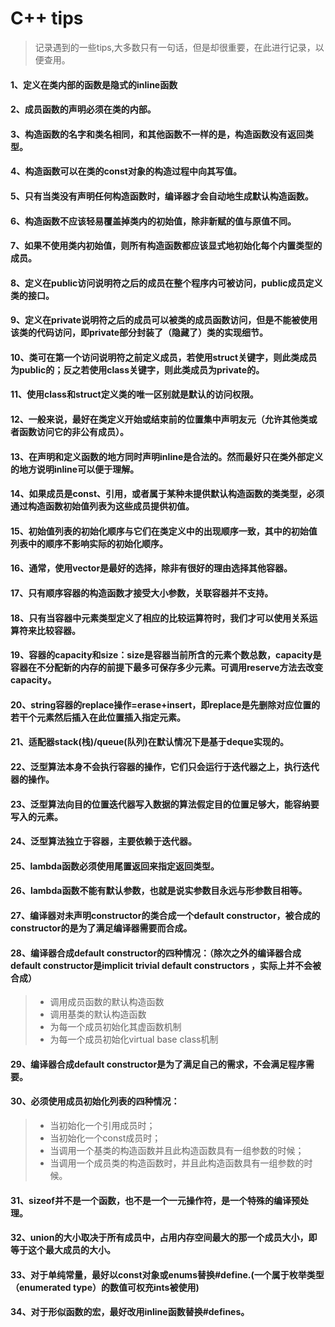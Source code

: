 # C++ tips
>记录遇到的一些tips,大多数只有一句话，但是却很重要，在此进行记录，以便查用。  

#### 1、定义在类内部的函数是隐式的inline函数
#### 2、成员函数的声明必须在类的内部。
#### 3、构造函数的名字和类名相同，和其他函数不一样的是，构造函数没有返回类型。
#### 4、构造函数可以在类的const对象的构造过程中向其写值。
#### 5、只有当类没有声明任何构造函数时，编译器才会自动地生成默认构造函数。
#### 6、构造函数不应该轻易覆盖掉类内的初始值，除非新赋的值与原值不同。
#### 7、如果不使用类内初始值，则所有构造函数都应该显式地初始化每个内置类型的成员。
#### 8、定义在public访问说明符之后的成员在整个程序内可被访问，public成员定义类的接口。
#### 9、定义在private说明符之后的成员可以被类的成员函数访问，但是不能被使用该类的代码访问，即private部分封装了（隐藏了）类的实现细节。
#### 10、类可在第一个访问说明符之前定义成员，若使用struct关键字，则此类成员为public的；反之若使用class关键字，则此类成员为private的。
#### 11、使用class和struct定义类的唯一区别就是默认的访问权限。
#### 12、一般来说，最好在类定义开始或结束前的位置集中声明友元（允许其他类或者函数访问它的非公有成员）。
#### 13、在声明和定义函数的地方同时声明inline是合法的。然而最好只在类外部定义的地方说明inline可以便于理解。
#### 14、如果成员是const、引用，或者属于某种未提供默认构造函数的类类型，必须通过构造函数初始值列表为这些成员提供初值。
#### 15、初始值列表的初始化顺序与它们在类定义中的出现顺序一致，其中的初始值列表中的顺序不影响实际的初始化顺序。
#### 16、通常，使用vector是最好的选择，除非有很好的理由选择其他容器。
#### 17、只有顺序容器的构造函数才接受大小参数，关联容器并不支持。
#### 18、只有当容器中元素类型定义了相应的比较运算符时，我们才可以使用关系运算符来比较容器。
#### 19、容器的capacity和size：size是容器当前所含的元素个数总数，capacity是容器在不分配新的内存的前提下最多可保存多少元素。可调用reserve方法去改变capacity。
#### 20、string容器的replace操作=erase+insert，即replace是先删除对应位置的若干个元素然后插入在此位置插入指定元素。
#### 21、适配器stack(栈)/queue(队列)在默认情况下是基于deque实现的。
#### 22、泛型算法本身不会执行容器的操作，它们只会运行于迭代器之上，执行迭代器的操作。
#### 23、泛型算法向目的位置迭代器写入数据的算法假定目的位置足够大，能容纳要写入的元素。
#### 24、泛型算法独立于容器，主要依赖于迭代器。
#### 25、lambda函数必须使用尾置返回来指定返回类型。
#### 26、lambda函数不能有默认参数，也就是说实参数目永远与形参数目相等。
#### 27、编译器对未声明constructor的类合成一个default constructor，被合成的constructor的是为了满足编译器需要而合成。
#### 28、编译器合成default constructor的四种情况：（除次之外的编译器合成default constructor是implicit trivial default constructors ，实际上并不会被合成）
>* 调用成员函数的默认构造函数
>* 调用基类的默认构造函数
>* 为每一个成员初始化其虚函数机制
>* 为每一个成员初始化virtual base class机制
#### 29、编译器合成default constructor是为了满足自己的需求，不会满足程序需要。
#### 30、必须使用成员初始化列表的四种情况：
>* 当初始化一个引用成员时；
>* 当初始化一个const成员时；
>* 当调用一个基类的构造函数并且此构造函数具有一组参数的时候；
>* 当调用一个成员类的构造函数时，并且此构造函数具有一组参数的时候。
#### 31、sizeof并不是一个函数，也不是一个一元操作符，是一个特殊的编译预处理。
#### 32、union的大小取决于所有成员中，占用内存空间最大的那一个成员大小，即等于这个最大成员的大小。
#### 33、对于单纯常量，最好以const对象或enums替换#define.(一个属于枚举类型（enumerated type）的数值可权充ints被使用)
#### 34、对于形似函数的宏，最好改用inline函数替换#defines。
